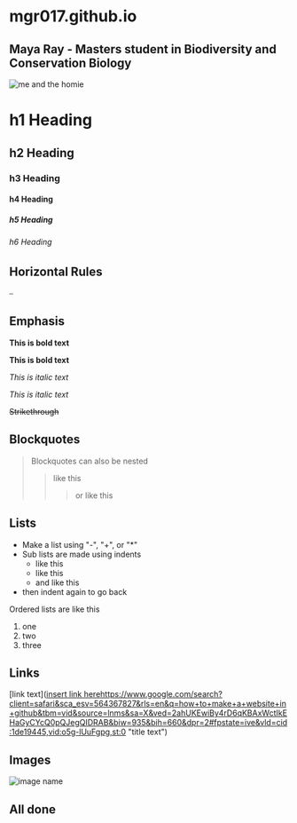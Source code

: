 # mgr017.github.io
## Maya Ray - Masters student in Biodiversity and Conservation Biology

![me and the homie](file:///Users/mayar19/Documents/IMG_0030.jpg)
# h1 Heading
## h2 Heading
### h3 Heading
#### h4 Heading
##### h5 Heading
###### h6 Heading


## Horizontal Rules

 ⎯ 


 ## Emphasis

 **This is bold text**

 __This is bold text__

 *This is italic text*

 _This is italic text_

 ~~Strikethrough~~


 ## Blockquotes
> Blockquotes can also be nested
>> like this
> > > or like this

## Lists
- Make a list using "-", "+", or "*"
- Sub lists are made using indents
   - like this
   + like this
   * and like this
- then indent again to go back

Ordered lists are like this

1. one
2. two
3. three

## Links
[link text]([insert link here](https://www.google.com/search?client=safari&sca_esv=564367827&rls=en&q=how+to+make+a+website+in+github&tbm=vid&source=lnms&sa=X&ved=2ahUKEwiBy4rD6qKBAxWctIkEHaGyCYcQ0pQJegQIDRAB&biw=935&bih=660&dpr=2#fpstate=ive&vld=cid:1de19445,vid:o5g-lUuFgpg,st:0)https://www.google.com/search?client=safari&sca_esv=564367827&rls=en&q=how+to+make+a+website+in+github&tbm=vid&source=lnms&sa=X&ved=2ahUKEwiBy4rD6qKBAxWctIkEHaGyCYcQ0pQJegQIDRAB&biw=935&bih=660&dpr=2#fpstate=ive&vld=cid:1de19445,vid:o5g-lUuFgpg,st:0 "title text")

## Images
![image name](https://learn.canva.com/wp-content/uploads/2019/01/10-Simple-ways-to-enhance-your-image-Featured-Image-1.jpg)

## All done
